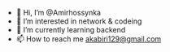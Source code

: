 - 👋 Hi, I’m @Amirhossynka
- 👀 I’m interested in network & codeing
- 🌱 I’m currently learning backend
- 📫 How to reach me akabiri129@gmail.com

<!---
Amirhossynka/Amirhossynka is a ✨ special ✨ repository because its `README.md` (this file) appears on your GitHub profile.
You can click the Preview link to take a look at your changes.
--->

